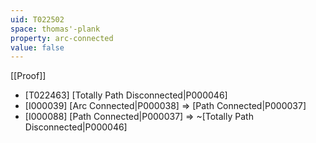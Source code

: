 ```yaml
---
uid: T022502
space: thomas'-plank
property: arc-connected
value: false
---
```

[[Proof]]

* [T022463] [Totally Path Disconnected|P000046]
* [I000039] [Arc Connected|P000038] => [Path Connected|P000037]
* [I000088] [Path Connected|P000037] => ~[Totally Path Disconnected|P000046]

